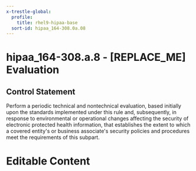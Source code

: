 ```yaml
---
x-trestle-global:
  profile:
    title: rhel9-hipaa-base
  sort-id: hipaa_164-308.0a.08
---
```


# hipaa_164-308.a.8 - \[REPLACE_ME\] Evaluation

## Control Statement

Perform a periodic technical and nontechnical evaluation, based initially upon
the standards implemented under this rule and, subsequently, in response to environmental or
operational changes affecting the security of electronic protected health information, that
establishes the extent to which a covered entity's or business associate's security policies and
procedures meet the requirements of this subpart.

# Editable Content

<!-- Make additions and edits below -->
<!-- The above represents the contents of the control as received by the profile, prior to additions. -->
<!-- If the profile makes additions to the control, they will appear below. -->
<!-- The above markdown may not be edited but you may edit the content below, and/or introduce new additions to be made by the profile. -->
<!-- If there is a yaml header at the top, parameter values may be edited. Use --set-parameters to incorporate the changes during assembly. -->
<!-- The content here will then replace what is in the profile for this control, after running profile-assemble. -->
<!-- The current profile has no added parts for this control, but you may add new ones here. -->
<!-- Each addition must have a heading either of the form ## Control my_addition_name -->
<!-- or ## Part a. (where the a. refers to one of the control statement labels.) -->
<!-- "## Control" parts are new parts added after the statement part. -->
<!-- "## Part" parts are new parts added into the top-level statement part with that label. -->
<!-- Subparts may be added with nested hash levels of the form ### My Subpart Name -->
<!-- underneath the parent ## Control or ## Part being added -->
<!-- See https://oscal-compass.github.io/compliance-trestle/tutorials/ssp_profile_catalog_authoring/ssp_profile_catalog_authoring for guidance. -->
